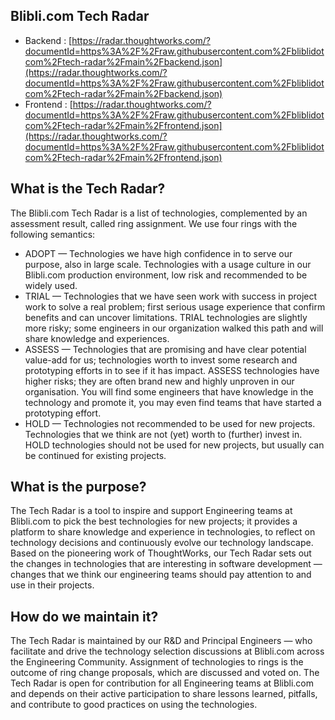 ## Blibli.com Tech Radar 

- Backend : [https://radar.thoughtworks.com/?documentId=https%3A%2F%2Fraw.githubusercontent.com%2Fbliblidotcom%2Ftech-radar%2Fmain%2Fbackend.json](https://radar.thoughtworks.com/?documentId=https%3A%2F%2Fraw.githubusercontent.com%2Fbliblidotcom%2Ftech-radar%2Fmain%2Fbackend.json)
- Frontend : [https://radar.thoughtworks.com/?documentId=https%3A%2F%2Fraw.githubusercontent.com%2Fbliblidotcom%2Ftech-radar%2Fmain%2Ffrontend.json](https://radar.thoughtworks.com/?documentId=https%3A%2F%2Fraw.githubusercontent.com%2Fbliblidotcom%2Ftech-radar%2Fmain%2Ffrontend.json)

## What is the Tech Radar?

The Blibli.com Tech Radar is a list of technologies, complemented by an assessment result, called ring assignment. We use four rings with the following semantics:

- ADOPT — Technologies we have high confidence in to serve our purpose, also in large scale. Technologies with a usage culture in our Blibli.com production environment, low risk and recommended to be widely used.
- TRIAL — Technologies that we have seen work with success in project work to solve a real problem; first serious usage experience that confirm benefits and can uncover limitations. TRIAL technologies are slightly more risky; some engineers in our organization walked this path and will share knowledge and experiences.
- ASSESS — Technologies that are promising and have clear potential value-add for us; technologies worth to invest some research and prototyping efforts in to see if it has impact. ASSESS technologies have higher risks; they are often brand new and highly unproven in our organisation. You will find some engineers that have knowledge in the technology and promote it, you may even find teams that have started a prototyping effort.
- HOLD — Technologies not recommended to be used for new projects. Technologies that we think are not (yet) worth to (further) invest in. HOLD technologies should not be used for new projects, but usually can be continued for existing projects.

## What is the purpose?

The Tech Radar is a tool to inspire and support Engineering teams at Blibli.com to pick the best technologies for new projects; it provides a platform to share knowledge and experience in technologies, to reflect on technology decisions and continuously evolve our technology landscape. Based on the pioneering work of ThoughtWorks, our Tech Radar sets out the changes in technologies that are interesting in software development — changes that we think our engineering teams should pay attention to and use in their projects.

## How do we maintain it?

The Tech Radar is maintained by our R&D and Principal Engineers — who facilitate and drive the technology selection discussions at Blibli.com across the Engineering Community. Assignment of technologies to rings is the outcome of ring change proposals, which are discussed and voted on. The Tech Radar is open for contribution for all Engineering teams at Blibli.com and depends on their active participation to share lessons learned, pitfalls, and contribute to good practices on using the technologies.

